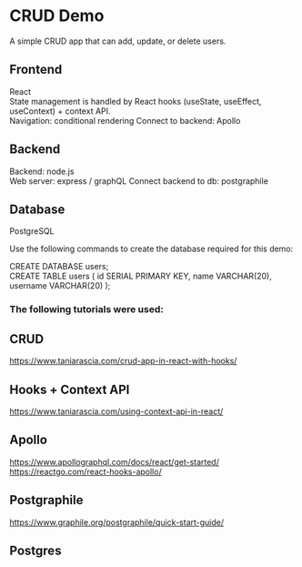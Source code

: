 # CRUD Demo

A simple CRUD app that can add, update, or delete users.

## Frontend
React  
State management is handled by React hooks (useState, useEffect, useContext) + context API.   
Navigation: conditional rendering
Connect to backend: Apollo

## Backend
Backend: node.js  
Web server: express / graphQL
Connect backend to db: postgraphile

## Database
PostgreSQL  

Use the following commands to create the database required for this demo:

CREATE DATABASE users;  
CREATE TABLE users ( id SERIAL PRIMARY KEY, name VARCHAR(20), username VARCHAR(20) );  

### The following tutorials were used:

## CRUD
https://www.taniarascia.com/crud-app-in-react-with-hooks/

## Hooks + Context API
https://www.taniarascia.com/using-context-api-in-react/  

## Apollo
https://www.apollographql.com/docs/react/get-started/  
https://reactgo.com/react-hooks-apollo/

## Postgraphile
https://www.graphile.org/postgraphile/quick-start-guide/

## Postgres
